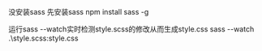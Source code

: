 没安装sass 先安装sass
npm install sass -g

运行sass --watch实时检测style.scss的修改从而生成style.css
sass --watch .\style.scss:style.css